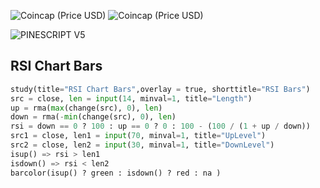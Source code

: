 ![Coincap (Price USD)](https://img.shields.io/coincap/price-usd/bitcoin?logo=bitcoin)
![Coincap (Price USD)](https://img.shields.io/coincap/price-usd/ethereum?logo=ethereum)

![PINESCRIPT V5](https://img.shields.io/coincap/price-usd/ethereum?logo=ethereum)

## RSI Chart Bars
```python
study(title="RSI Chart Bars",overlay = true, shorttitle="RSI Bars")
src = close, len = input(14, minval=1, title="Length")
up = rma(max(change(src), 0), len)
down = rma(-min(change(src), 0), len)
rsi = down == 0 ? 100 : up == 0 ? 0 : 100 - (100 / (1 + up / down))
src1 = close, len1 = input(70, minval=1, title="UpLevel")
src2 = close, len2 = input(30, minval=1, title="DownLevel")
isup() => rsi > len1
isdown() => rsi < len2
barcolor(isup() ? green : isdown() ? red : na )
```
